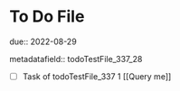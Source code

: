 # To Do File

due:: 2022-08-29

metadatafield:: todoTestFile_337_28

- [ ] Task of todoTestFile_337 1 [[Query me]]
